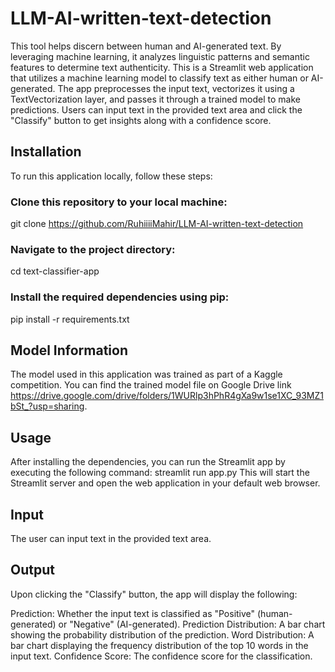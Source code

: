 # LLM-AI-written-text-detection
This tool helps discern between human and AI-generated text.      By leveraging machine learning, it analyzes linguistic patterns and semantic features to determine text authenticity. This is a Streamlit web application that utilizes a machine learning model to classify text as either human or AI-generated. The app preprocesses the input text, vectorizes it using a TextVectorization layer, and passes it through a trained model to make predictions. Users can input text in the provided text area and click the "Classify" button to get insights along with a confidence score.

## Installation
To run this application locally, follow these steps:

### Clone this repository to your local machine:
git clone https://github.com/RuhiiiiMahir/LLM-AI-written-text-detection
### Navigate to the project directory:
cd text-classifier-app
### Install the required dependencies using pip:
pip install -r requirements.txt

## Model Information
The model used in this application was trained as part of a Kaggle competition. You can find the trained model file on Google Drive link https://drive.google.com/drive/folders/1WURlp3hPhR4gXa9w1se1XC_93MZ1bSt_?usp=sharing.

## Usage
After installing the dependencies, you can run the Streamlit app by executing the following command:
streamlit run app.py
This will start the Streamlit server and open the web application in your default web browser.

## Input
The user can input text in the provided text area.

## Output
Upon clicking the "Classify" button, the app will display the following:

Prediction: Whether the input text is classified as "Positive" (human-generated) or "Negative" (AI-generated).
Prediction Distribution: A bar chart showing the probability distribution of the prediction.
Word Distribution: A bar chart displaying the frequency distribution of the top 10 words in the input text.
Confidence Score: The confidence score for the classification.
